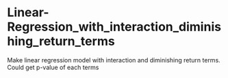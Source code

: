 # Linear-Regression_with_interaction_diminishing_return_terms
Make linear regression model with interaction and diminishing return terms. Could get p-value of each terms
